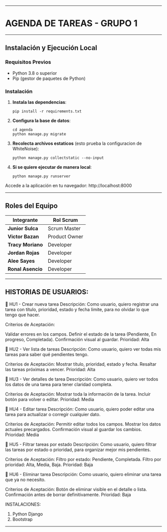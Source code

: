 -------------------------------------------
# AGENDA DE TAREAS - GRUPO 1

----------------------------

## Instalación y Ejecución Local

### Requisitos Previos
- Python 3.8 o superior
- Pip (gestor de paquetes de Python)

### Instalación

1. **Instala las dependencias**:
   ```
   pip install -r requirements.txt
   ```

2. **Configura la base de datos**:
   ```
   cd agenda
   python manage.py migrate
   ```

3. **Recolecta archivos estaticos** (esto prueba la configuracion de WhiteNoise):
   ```
   python manage.py collectstatic --no-input
   ```

4. **Si se quiere ejecutar de manera local**:
   ```
   python manage.py runserver
   ```

Accede a la aplicación en tu navegador: http://localhost:8000

----------------------------
## Roles del Equipo

| Integrante           | Rol Scrum     |
|--------------------- |---------------|
| **Junior Sulca**     | Scrum Master  |
| **Victor Bazan**     | Product Owner |
| **Tracy Moriano**    | Developer     |
| **Jordan Rojas**     | Developer     |
| **Alee Sayes**       | Developer     |
| **Ronal Asencio**    | Developer     |
-------------------------------------------------------------

## HISTORIAS DE USUARIOS:
🧩 HU1 - Crear nueva tarea
Descripción:
Como usuario, quiero registrar una tarea con título, prioridad, estado y fecha límite, para no olvidar lo que tengo que hacer.

Criterios de Aceptación:

Validar errores en los campos.
Definir el estado de la tarea (Pendiente, En progreso, Completada).
Confirmación visual al guardar.
Prioridad: Alta

🧩 HU2 - Ver lista de tareas
Descripción:
Como usuario, quiero ver todas mis tareas para saber qué pendientes tengo.

Criterios de Aceptación:
Mostrar título, prioridad, estado y fecha.
Resaltar las tareas próximas a vencer.
Prioridad: Alta

🧩 HU3 - Ver detalles de tarea
Descripción:
Como usuario, quiero ver todos los datos de una tarea para tener claridad completa.

Criterios de Aceptación:
Mostrar toda la información de la tarea.
Incluir botón para volver o editar.
Prioridad: Media

🧩 HU4 - Editar tarea
Descripción:
Como usuario, quiero poder editar una tarea para actualizar o corregir cualquier dato.

Criterios de Aceptación:
Permitir editar todos los campos.
Mostrar los datos actuales precargados.
Confirmación visual al guardar los cambios.
Prioridad: Media

🧩 HU5 - Filtrar tareas por estado
Descripción:
Como usuario, quiero filtrar las tareas por estado o prioridad, para organizar mejor mis pendientes.

Criterios de Aceptación:
Filtro por estado: Pendiente, Completada.
Filtro por prioridad: Alta, Media, Baja.
Prioridad: Baja

🧩 HU6 - Eliminar tarea
Descripción:
Como usuario, quiero eliminar una tarea que ya no necesito.

Criterios de Aceptación:
Botón de eliminar visible en el detalle o lista.
Confirmación antes de borrar definitivamente.
Prioridad: Baja

INSTALACIONES:

1. Python Django
2. Bootstrap
--------------------------------


